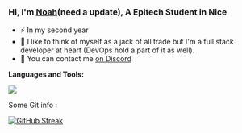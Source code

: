 ### Hi, I'm [Noah](https://noahcherel.tech)(need a update), A Epitech Student in Nice 

- ⚡ In my second year
- 🎯 I like to think of myself as a jack of all trade but I'm a full stack developer at heart (DevOps hold a part of it as well). 
- 💬 You can contact me [on Discord](https://discord.com/users/351471515809742852)

**Languages and Tools:**

<a href="https://skillicons.dev">
    <img src="https://skillicons.dev/icons?i=git,kubernetes,docker,ansible,c,vim,javascript,mysql,ruby,css,python,express,nodejs,vscode,linux" />
</a>

Some Git info :

[![GitHub Streak](https://streak-stats.demolab.com?user=NoahCherel&theme=radical)](https://git.io/streak-stats)
